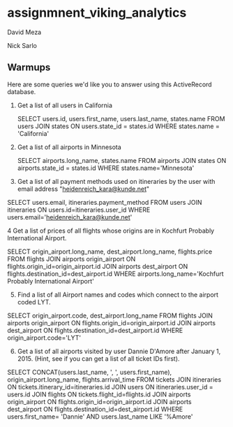 # assignmnent_viking_analytics


David Meza

Nick Sarlo


## Warmups

Here are some queries we'd like you to answer using this ActiveRecord database.

1. Get a list of all users in California

    SELECT users.id, users.first_name, users.last_name, states.name 
    FROM users JOIN states ON users.state_id = states.id 
    WHERE states.name = 'California'

2. Get a list of all airports in Minnesota

    SELECT airports.long_name, states.name
    FROM airports JOIN states ON airports.state_id = states.id
    WHERE states.name='Minnesota'


3. Get a list of all payment methods used on itineraries by the user with email address "heidenreich_kara@kunde.net"

  SELECT users.email, itineraries.payment_method FROM users JOIN itineraries ON users.id=itineraries.user_id WHERE users.email='heidenreich_kara@kunde.net'
  

4  Get a list of prices of all flights whose origins are in Kochfurt Probably International Airport.

  SELECT origin_airport.long_name, dest_airport.long_name, flights.price FROM flights JOIN airports origin_airport ON flights.origin_id=origin_airport.id JOIN airports dest_airport ON flights.destination_id=dest_airport.id WHERE airports.long_name='Kochfurt Probably International Airport'



5.  Find a list of all Airport names and codes which connect to the airport coded LYT.


  SELECT origin_airport.code, dest_airport.long_name FROM flights JOIN airports origin_airport ON flights.origin_id=origin_airport.id JOIN airports dest_airport ON flights.destination_id=dest_airport.id WHERE origin_airport.code='LYT'

6. Get a list of all airports visited by user Dannie D'Amore after January 1, 2015. (Hint, see if you can get a list of all ticket IDs first).

  SELECT CONCAT(users.last_name, ', ', users.first_name), origin_airport.long_name, flights.arrival_time FROM tickets JOIN itineraries ON tickets.itinerary_id=itineraries.id JOIN users ON itineraries.user_id = users.id JOIN flights ON tickets.flight_id=flights.id JOIN airports origin_airport ON flights.origin_id=origin_airport.id JOIN airports dest_airport ON flights.destination_id=dest_airport.id WHERE users.first_name= 'Dannie' AND users.last_name LIKE '%Amore'
